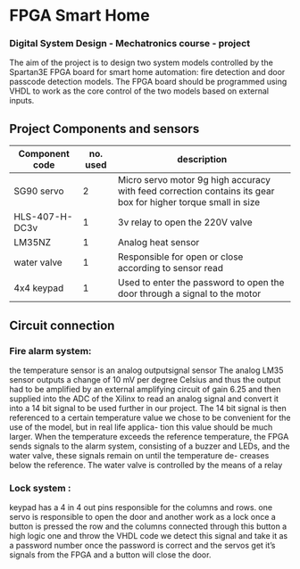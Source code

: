# FPGA Smart Home
### Digital System Design **- Mechatronics course -**  project  
The aim of the project is to design two system models controlled by
the Spartan3E FPGA board for smart home automation: fire detection
and door passcode detection models. The FPGA board should be
programmed using VHDL to work as the core control of the two models
based on external inputs.
## Project Components and sensors

| Component code |no. used | description |
| ------------- | ------------- | ------------- |
| SG90 servo |2 |Micro servo motor 9g high accuracy with feed correction contains its gear box for higher torque small in size  |
|HLS-407-H-DC3v| 1 | 3v relay to open the 220V valve|
| LM35NZ | 1 | Analog heat sensor |
| water valve| 1| Responsible for open or close according to sensor read|
| 4x4 keypad| 1| Used to enter the password to open the door through a signal to the motor|

## Circuit connection
### Fire alarm system:
the temperature sensor is an analog outputsignal sensor
The analog LM35 sensor outputs a change of 10 mV per degree
Celsius and thus the output had to be amplified by an external
amplifying circuit of gain 6.25 and then supplied into the ADC
of the Xilinx to read an analog signal and convert it into a 14
bit signal to be used further in our project. The 14 bit signal
is then referenced to a certain temperature value we chose to
be convenient for the use of the model, but in real life applica-
tion this value should be much larger. When the temperature
exceeds the reference temperature, the FPGA sends signals to
the alarm system, consisting of a buzzer and LEDs, and the
water valve, these signals remain on until the temperature de-
creases below the reference. The water valve is controlled by
the means of a relay
### Lock system :
keypad has a 4 in 4 out pins responsible for the
columns and rows. one servo is responsible to open the door and
another work as a lock
once a button is pressed the row and the columns connected
through this button a high logic one and throw the VHDL
code we detect this signal and take it as a password number
once the password is correct and the servos get it’s signals
from the FPGA and a button will close the door.
